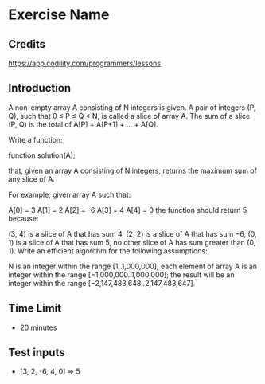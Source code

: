 # Exercise Name

## Credits

<https://app.codility.com/programmers/lessons>

## Introduction

A non-empty array A consisting of N integers is given. A pair of integers (P, Q), such that 0 ≤ P ≤ Q < N, is called a slice of array A. The sum of a slice (P, Q) is the total of A[P] + A[P+1] + ... + A[Q].

Write a function:

function solution(A);

that, given an array A consisting of N integers, returns the maximum sum of any slice of A.

For example, given array A such that:

A[0] = 3  A[1] = 2  A[2] = -6
A[3] = 4  A[4] = 0
the function should return 5 because:

(3, 4) is a slice of A that has sum 4,
(2, 2) is a slice of A that has sum −6,
(0, 1) is a slice of A that has sum 5,
no other slice of A has sum greater than (0, 1).
Write an efficient algorithm for the following assumptions:

N is an integer within the range [1..1,000,000];
each element of array A is an integer within the range [−1,000,000..1,000,000];
the result will be an integer within the range [−2,147,483,648..2,147,483,647].

## Time Limit

- 20 minutes

## Test inputs

- [3, 2, -6, 4, 0] => 5
